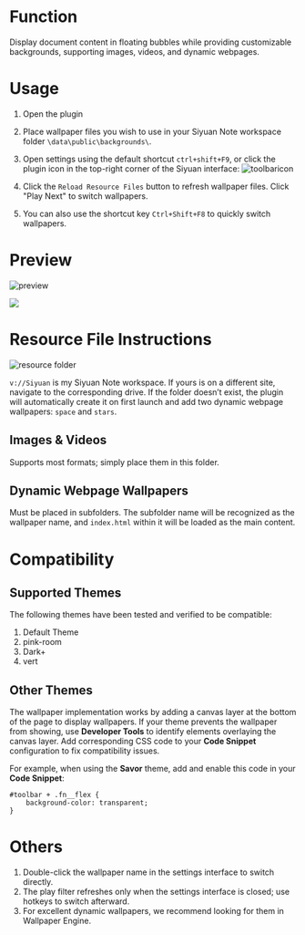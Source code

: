 
# Function

Display document content in floating bubbles while providing customizable backgrounds, supporting images, videos, and dynamic webpages.

# Usage

1. Open the plugin  
2. Place wallpaper files you wish to use in your Siyuan Note workspace folder `\data\public\backgrounds\`.  
3. Open settings using the default shortcut `ctrl+shift+F9`, or click the plugin icon in the top-right corner of the Siyuan interface: ![toolbaricon](https://github.com/user-attachments/assets/2f74322e-abe5-4f21-b6df-cede7334c489)

4. Click the `Reload Resource Files` button to refresh wallpaper files. Click "Play Next" to switch wallpapers. 
5. You can also use the shortcut key `Ctrl+Shift+F8` to quickly switch wallpapers.

# Preview

![preview](https://github.com/user-attachments/assets/c2b8598a-2b15-49fc-a19d-f3d24aabbe49)

![](https://github.com/user-attachments/assets/5f2dc064-b271-4211-85a2-1aead3211b20)


# Resource File Instructions

![resource folder](https://github.com/user-attachments/assets/ab28d889-abfe-4036-b9d5-2fd06d6bbec1)

`v://Siyuan` is my Siyuan Note workspace. If yours is on a different site, navigate to the corresponding drive. If the folder doesn’t exist, the plugin will automatically create it on first launch and add two dynamic webpage wallpapers: `space` and `stars`.

## Images & Videos

Supports most formats; simply place them in this folder.

## Dynamic Webpage Wallpapers

Must be placed in subfolders. The subfolder name will be recognized as the wallpaper name, and `index.html` within it will be loaded as the main content.

# Compatibility

## Supported Themes

The following themes have been tested and verified to be compatible:

1. Default Theme
2. pink-room
3. Dark+
4. vert

## Other Themes

The wallpaper implementation works by adding a canvas layer at the bottom of the page to display wallpapers. If your theme prevents the wallpaper from showing, use **Developer Tools** to identify elements overlaying the canvas layer. Add corresponding CSS code to your **Code Snippet** configuration to fix compatibility issues.

For example, when using the **Savor** theme, add and enable this code in your **Code Snippet**:
```
#toolbar + .fn__flex {
    background-color: transparent;
}
```

# Others  

1. Double-click the wallpaper name in the settings interface to switch directly.  
2. The play filter refreshes only when the settings interface is closed; use hotkeys to switch afterward.  
3. For excellent dynamic wallpapers, we recommend looking for them in Wallpaper Engine.
